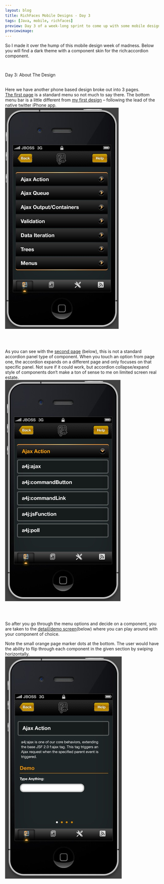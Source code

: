 ```yaml
---
layout: blog
title: RichFaces Mobile Designs - Day 3
tags: [Java, mobile, richfaces]
preview: Day 3 of a week-long sprint to come up with some mobile designs for RichFaces.
previewimage:
---
```


<p><p>So I made it over the hump of this mobile design week of madness. Below you will find a dark theme with a component skin for the rich:accordion component.</p><p><br /> 
<p class="pTitle">Day 3: About The Design</p><br /> 
Here we have another phone based design broke out into 3 pages.<br /> 
<a href="/images/jroller/rf.phone.day3.page1.JPG">The first page</a> is a standard menu so not much to say there. The bottom menu bar is a little different from <a href="http://www.wesleyhales.com/entry/going_mobile_with_richfaces_we">my first design</a> &#8211; following the lead of the native twitter iPhone app.<br /> 
<a href="/images/jroller/rf.phone.day3.page1.JPG"><img alt="RichFace Mobile Skin1" src="/images/jroller/rf.phone.day3.page1.JPG"/></a><br /> 
</p><br /> 
<p><br /> 
As you can see with the <a href="/images/jroller/rf.phone.day3.page2.JPG">second page</a> (below), this is not a standard accordion panel type of component. When you touch an option from page one, the accordion expands on a different page and only focuses on that specific panel. Not sure if it could work, but accordion collapse/expand style of components don&#8216;t make a ton of sense to me on limited screen real estate.<br /> 
<a href="/images/jroller/rf.phone.day3.page2.JPG"><img style="margin:0 7px 0 0;" alt="RichFace Mobile Skin1" src="/images/jroller/rf.phone.day3.page2.JPG"/></a><br /> 
</p><br /> 
<p><br /> 
So after you go through the menu options and decide on a component, you are taken to the <a href="/images/jroller/rf.phone.day3.page3.JPG">detail/demo screen</a>(below) where you can play around with your component of choice.</p> 

<p>Note the small orange page marker dots at the bottom. The user would have the ability to flip through each component in the given section by swiping horizontally.<br /> 
<a href="/images/jroller/rf.phone.day3.page3.JPG"><img style="margin:0 7px 0 0;" alt="RichFace Mobile Skin1" src="/images/jroller/rf.phone.day3.page3.JPG"/></a><br /> 
<br/><br/><br/><br /> 
</p></p>
